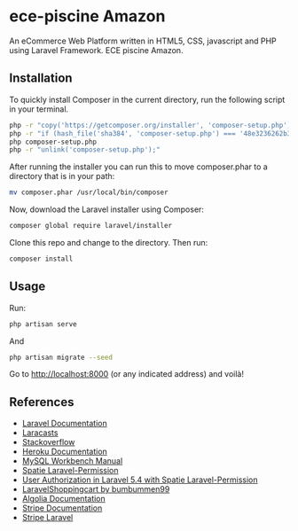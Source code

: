 # ece-piscine Amazon
An eCommerce Web Platform written in HTML5, CSS, javascript and PHP using Laravel Framework.
ECE piscine Amazon.

## Installation
To quickly install Composer in the current directory, run the following script in your terminal.
``` bash
php -r "copy('https://getcomposer.org/installer', 'composer-setup.php');"
php -r "if (hash_file('sha384', 'composer-setup.php') === '48e3236262b34d30969dca3c37281b3b4bbe3221bda826ac6a9a62d6444cdb0dcd0615698a5cbe587c3f0fe57a54d8f5') { echo 'Installer verified';  } else { echo 'Installer corrupt'; unlink('composer-setup.php');  } echo PHP_EOL;"
php composer-setup.php
php -r "unlink('composer-setup.php');"
```

After running the installer you can run this to move composer.phar to a directory that is in your path:
``` bash
mv composer.phar /usr/local/bin/composer
```

Now, download the Laravel installer using Composer:
``` bash
composer global require laravel/installer
```
Clone this repo and change to the directory. Then run:
``` bash
composer install
```

## Usage
Run:
``` bash
php artisan serve
```

And
``` bash
php artisan migrate --seed
```

Go to [http://localhost:8000](http://localhost:8000) (or any indicated address) and voilà!

## References
- [Laravel Documentation](https://laravel.com/docs/5.8)
- [Laracasts](https://laracasts.com/series/laravel-from-scratch-2018/)
- [Stackoverflow](https://stackoverflow.com/)
- [Heroku Documentation](https://devcenter.heroku.com/)
- [MySQL Workbench Manual](https://dev.mysql.com/doc/workbench/en/)
- [Spatie Laravel-Permission](https://github.com/spatie/laravel-permission)
- [User Authorization in Laravel 5.4 with Spatie Laravel-Permission](https://scotch.io/tutorials/user-authorization-in-laravel-54-with-spatie-laravel-permission)
- [LaravelShoppingcart by bumbummen99](https://github.com/bumbummen99/LaravelShoppingcart)
- [Algolia Documentation](https://www.algolia.com/doc)
- [Stripe Documentation](https://stripe.com/docs)
- [Stripe Laravel](https://github.com/cartalyst/stripe-laravel)
